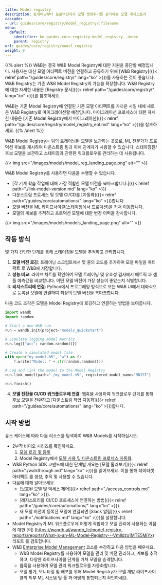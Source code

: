 ```yaml
---
title: Model registry
description: 트레이닝부터 프로덕션까지 모델 생명주기를 관리하는 모델 레지스트리
cascade:
- url: guides/core/registry/model_registry/:filename
menu:
  default:
    identifier: ko-guides-core-registry-model_registry-_index
    parent: registry
url: guides/core/registry/model_registry
weight: 9
---
```


{{% alert %}}
W&B는 결국 W&B Model Registry에 대한 지원을 중단할 예정입니다. 사용자는 대신 모델 아티팩트 버전을 연결하고 공유하기 위해 [W&B Registry]({{< relref path="/guides/core/registry/" lang="ko" >}})를 사용하는 것이 좋습니다. W&B Registry는 기존 W&B Model Registry의 기능을 확장합니다. W&B Registry에 대한 자세한 내용은 [Registry 문서]({{< relref path="/guides/core/registry/" lang="ko" >}})를 참조하세요.

W&B는 기존 Model Registry에 연결된 기존 모델 아티팩트를 가까운 시일 내에 새로운 W&B Registry로 마이그레이션할 예정입니다. 마이그레이션 프로세스에 대한 자세한 내용은 [기존 Model Registry에서 마이그레이션]({{< relref path="/guides/core/registry/model_registry_eol.md" lang="ko" >}})을 참조하세요.
{{% /alert %}}

W&B Model Registry는 팀의 트레이닝된 모델을 보관하는 곳으로, ML 전문가가 프로덕션 후보를 게시하여 다운스트림 팀과 이해 관계자가 사용할 수 있습니다. 스테이징된/후보 모델을 보관하고 스테이징과 관련된 워크플로우를 관리하는 데 사용됩니다.

{{< img src="/images/models/model_reg_landing_page.png" alt="" >}}

W&B Model Registry를 사용하면 다음을 수행할 수 있습니다.

* [각 기계 학습 작업에 대해 가장 적합한 모델 버전을 북마크합니다.]({{< relref path="./link-model-version.md" lang="ko" >}})
* 다운스트림 프로세스 및 모델 CI/CD를 [자동화]({{< relref path="/guides/core/automations/" lang="ko" >}})합니다.
* 모델 버전을 ML 라이프사이클(스테이징에서 프로덕션)을 거쳐 이동합니다.
* 모델의 계보를 추적하고 프로덕션 모델에 대한 변경 이력을 감사합니다.

{{< img src="/images/models/models_landing_page.png" alt="" >}}

## 작동 방식
몇 가지 간단한 단계를 통해 스테이징된 모델을 추적하고 관리합니다.

1. **모델 버전 로깅**: 트레이닝 스크립트에서 몇 줄의 코드를 추가하여 모델 파일을 아티팩트 로 W&B에 저장합니다.
2. **성능 비교**: 라이브 차트를 확인하여 모델 트레이닝 및 유효성 검사에서 메트릭 과 샘플 예측값을 비교합니다. 어떤 모델 버전이 가장 성능이 좋았는지 식별합니다.
3. **레지스트리에 연결**: Python에서 프로그래밍 방식으로 또는 W&B UI에서 대화식으로 등록된 모델에 연결하여 최상의 모델 버전을 북마크합니다.

다음 코드 조각은 모델을 Model Registry에 로깅하고 연결하는 방법을 보여줍니다.

```python
import wandb
import random

# Start a new W&B run
run = wandb.init(project="models_quickstart")

# Simulate logging model metrics
run.log({"acc": random.random()})

# Create a simulated model file
with open("my_model.h5", "w") as f:
    f.write("Model: " + str(random.random()))

# Log and link the model to the Model Registry
run.link_model(path="./my_model.h5", registered_model_name="MNIST")

run.finish()
```

4. **모델 전환을 CI/CD 워크플로우에 연결**: 웹훅을 사용하여 워크플로우 단계를 통해 후보 모델을 전환하고 [다운스트림 작업 자동화]({{< relref path="/guides/core/automations/" lang="ko" >}})합니다.

## 시작 방법
유스 케이스에 따라 다음 리소스를 탐색하여 W&B Models를 시작하십시오.

* 2부작 비디오 시리즈를 확인하세요.
  1. [모델 로깅 및 등록](https://www.youtube.com/watch?si=MV7nc6v-pYwDyS-3&v=ZYipBwBeSKE&feature=youtu.be)
  2. Model Registry에서 [모델 사용 및 다운스트림 프로세스 자동화](https://www.youtube.com/watch?v=8PFCrDSeHzw).
* W&B Python SDK 코맨드에 대한 단계별 개요는 [모델 둘러보기]({{< relref path="./walkthrough.md" lang="ko" >}})를 읽어보세요. 이를 통해 데이터셋 아티팩트 를 생성, 추적 및 사용할 수 있습니다.
* 다음에 대해 알아보세요.
   * [보호된 모델 및 엑세스 제어]({{< relref path="./access_controls.md" lang="ko" >}}).
   * [레지스트리를 CI/CD 프로세스에 연결하는 방법]({{< relref path="/guides/core/automations/" lang="ko" >}}).
   * 새 모델 버전이 등록된 모델에 연결되면 [Slack 알림]({{< relref path="./notifications.md" lang="ko" >}})을 설정합니다.
* Model Registry가 ML 워크플로우에 어떻게 적합하고 모델 관리에 사용하는 이점에 대한 [이] (https://wandb.ai/wandb_fc/model-registry-reports/reports/What-is-an-ML-Model-Registry---Vmlldzo1MTE5MjYx) 리포트 를 검토합니다.
* W&B [Enterprise Model Management](https://www.wandb.courses/courses/enterprise-model-management) 코스를 수강하고 다음 방법을 배우세요.
  * W&B Model Registry를 사용하여 모델을 관리 및 버전 관리하고, 계보를 추적하고, 다양한 라이프사이클 단계를 거쳐 모델을 승격합니다.
  * 웹훅을 사용하여 모델 관리 워크플로우를 자동화합니다.
  * 모델 평가, 모니터링 및 배포를 위해 Model Registry가 모델 개발 라이프사이클의 외부 ML 시스템 및 툴 과 어떻게 통합되는지 확인하세요.
